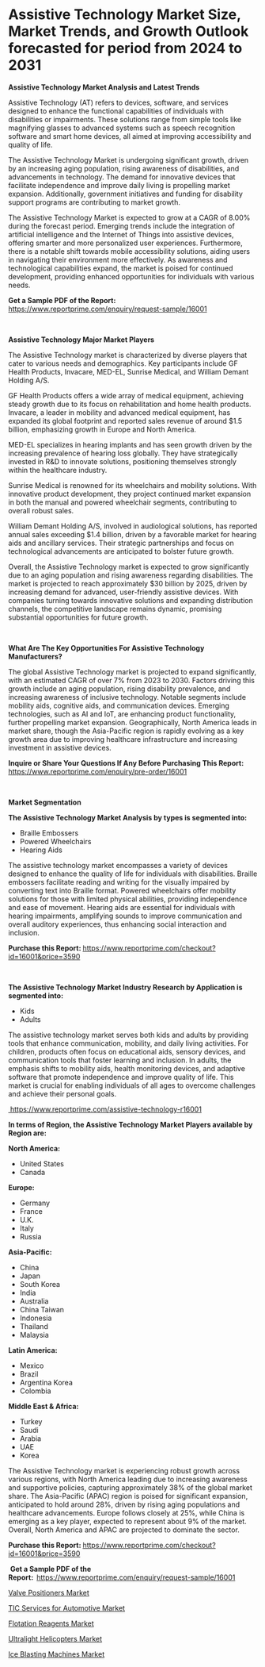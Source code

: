 <p><h1>Assistive Technology Market Size, Market Trends, and Growth Outlook forecasted for period from 2024 to 2031</h1></p><p><strong>Assistive Technology Market Analysis and Latest Trends</strong></p>
<p><p>Assistive Technology (AT) refers to devices, software, and services designed to enhance the functional capabilities of individuals with disabilities or impairments. These solutions range from simple tools like magnifying glasses to advanced systems such as speech recognition software and smart home devices, all aimed at improving accessibility and quality of life.</p><p>The Assistive Technology Market is undergoing significant growth, driven by an increasing aging population, rising awareness of disabilities, and advancements in technology. The demand for innovative devices that facilitate independence and improve daily living is propelling market expansion. Additionally, government initiatives and funding for disability support programs are contributing to market growth.</p><p>The Assistive Technology Market is expected to grow at a CAGR of 8.00% during the forecast period. Emerging trends include the integration of artificial intelligence and the Internet of Things into assistive devices, offering smarter and more personalized user experiences. Furthermore, there is a notable shift towards mobile accessibility solutions, aiding users in navigating their environment more effectively. As awareness and technological capabilities expand, the market is poised for continued development, providing enhanced opportunities for individuals with various needs.</p></p>
<p><strong>Get a Sample PDF of the Report:&nbsp;</strong> <a href="https://www.reportprime.com/enquiry/request-sample/16001?utm_campaign=1140&utm_medium=2&utm_source=Github&utm_content=ia&utm_term=02102024&utm_id=assistive-technology">https://www.reportprime.com/enquiry/request-sample/16001</a></p>
<p>&nbsp;</p>
<p><strong>Assistive Technology Major Market Players</strong></p>
<p><p>The Assistive Technology market is characterized by diverse players that cater to various needs and demographics. Key participants include GF Health Products, Invacare, MED-EL, Sunrise Medical, and William Demant Holding A/S. </p><p>GF Health Products offers a wide array of medical equipment, achieving steady growth due to its focus on rehabilitation and home health products. Invacare, a leader in mobility and advanced medical equipment, has expanded its global footprint and reported sales revenue of around $1.5 billion, emphasizing growth in Europe and North America.</p><p>MED-EL specializes in hearing implants and has seen growth driven by the increasing prevalence of hearing loss globally. They have strategically invested in R&D to innovate solutions, positioning themselves strongly within the healthcare industry.</p><p>Sunrise Medical is renowned for its wheelchairs and mobility solutions. With innovative product development, they project continued market expansion in both the manual and powered wheelchair segments, contributing to overall robust sales.</p><p>William Demant Holding A/S, involved in audiological solutions, has reported annual sales exceeding $1.4 billion, driven by a favorable market for hearing aids and ancillary services. Their strategic partnerships and focus on technological advancements are anticipated to bolster future growth.</p><p>Overall, the Assistive Technology market is expected to grow significantly due to an aging population and rising awareness regarding disabilities. The market is projected to reach approximately $30 billion by 2025, driven by increasing demand for advanced, user-friendly assistive devices. With companies turning towards innovative solutions and expanding distribution channels, the competitive landscape remains dynamic, promising substantial opportunities for future growth.</p></p>
<p>&nbsp;</p>
<p><strong>What Are The Key Opportunities For Assistive Technology Manufacturers?</strong></p>
<p><p>The global Assistive Technology market is projected to expand significantly, with an estimated CAGR of over 7% from 2023 to 2030. Factors driving this growth include an aging population, rising disability prevalence, and increasing awareness of inclusive technology. Notable segments include mobility aids, cognitive aids, and communication devices. Emerging technologies, such as AI and IoT, are enhancing product functionality, further propelling market expansion. Geographically, North America leads in market share, though the Asia-Pacific region is rapidly evolving as a key growth area due to improving healthcare infrastructure and increasing investment in assistive devices.</p></p>
<p><strong>Inquire or Share Your Questions If Any Before Purchasing This Report:</strong> <a href="https://www.reportprime.com/enquiry/pre-order/16001?utm_campaign=1140&utm_medium=2&utm_source=Github&utm_content=ia&utm_term=02102024&utm_id=assistive-technology">https://www.reportprime.com/enquiry/pre-order/16001</a></p>
<p>&nbsp;</p>
<p><strong>Market Segmentation</strong></p>
<p><strong>The Assistive Technology Market Analysis by types is segmented into:</strong></p>
<p><ul><li>Braille Embossers</li><li>Powered Wheelchairs</li><li>Hearing Aids</li></ul></p>
<p><p>The assistive technology market encompasses a variety of devices designed to enhance the quality of life for individuals with disabilities. Braille embossers facilitate reading and writing for the visually impaired by converting text into Braille format. Powered wheelchairs offer mobility solutions for those with limited physical abilities, providing independence and ease of movement. Hearing aids are essential for individuals with hearing impairments, amplifying sounds to improve communication and overall auditory experiences, thus enhancing social interaction and inclusion.</p></p>
<p><strong>Purchase this Report:&nbsp;</strong><a href="https://www.reportprime.com/checkout?id=16001&price=3590&utm_campaign=1140&utm_medium=2&utm_source=Github&utm_content=ia&utm_term=02102024&utm_id=assistive-technology">https://www.reportprime.com/checkout?id=16001&price=3590</a></p>
<p>&nbsp;</p>
<p><strong>The Assistive Technology Market Industry Research by Application is segmented into:</strong></p>
<p><ul><li>Kids</li><li>Adults</li></ul></p>
<p><p>The assistive technology market serves both kids and adults by providing tools that enhance communication, mobility, and daily living activities. For children, products often focus on educational aids, sensory devices, and communication tools that foster learning and inclusion. In adults, the emphasis shifts to mobility aids, health monitoring devices, and adaptive software that promote independence and improve quality of life. This market is crucial for enabling individuals of all ages to overcome challenges and achieve their personal goals.</p></p>
<p><a href="https://www.reportprime.com/assistive-technology-r16001?utm_campaign=1140&utm_medium=2&utm_source=Github&utm_content=ia&utm_term=02102024&utm_id=assistive-technology">&nbsp;https://www.reportprime.com/assistive-technology-r16001</a></p>
<p><strong>In terms of Region, the Assistive Technology Market Players available by Region are:</strong></p>
<p>
    <p> <strong> North America: </strong>
        <ul>
            <li>United States</li>
            <li>Canada</li>
        </ul>
        </p> 
    <p> <strong> Europe: </strong>
        <ul>
            <li>Germany</li>
            <li>France</li>
            <li>U.K.</li>
            <li>Italy</li>
            <li>Russia</li>
        </ul>
        </p> 
    <p> <strong> Asia-Pacific: </strong>
        <ul>
            <li>China</li>
            <li>Japan</li>
            <li>South Korea</li>
            <li>India</li>
            <li>Australia</li>
            <li>China Taiwan</li>
            <li>Indonesia</li>
            <li>Thailand</li>
            <li>Malaysia</li>
        </ul>
        </p> 
    <p> <strong> Latin America: </strong>
        <ul>
            <li>Mexico</li>
            <li>Brazil</li>
            <li>Argentina Korea</li>
            <li>Colombia</li>
        </ul>
        </p> 
    <p> <strong> Middle East & Africa: </strong>
        <ul>
            <li>Turkey</li>
            <li>Saudi</li>
            <li>Arabia</li>
            <li>UAE</li>
            <li>Korea</li>
        </ul>
    </p>
    </p>
<p><p>The Assistive Technology market is experiencing robust growth across various regions, with North America leading due to increasing awareness and supportive policies, capturing approximately 38% of the global market share. The Asia-Pacific (APAC) region is poised for significant expansion, anticipated to hold around 28%, driven by rising aging populations and healthcare advancements. Europe follows closely at 25%, while China is emerging as a key player, expected to represent about 9% of the market. Overall, North America and APAC are projected to dominate the sector.</p></p>
<p><strong>Purchase this Report: </strong><a href="https://www.reportprime.com/checkout?id=16001&price=3590&utm_campaign=1140&utm_medium=2&utm_source=Github&utm_content=ia&utm_term=02102024&utm_id=assistive-technology">https://www.reportprime.com/checkout?id=16001&price=3590</a></p>
<p>&nbsp;<strong>Get a Sample PDF of the Report:&nbsp;&nbsp;</strong><a href="https://www.reportprime.com/enquiry/request-sample/16001?utm_campaign=1140&utm_medium=2&utm_source=Github&utm_content=ia&utm_term=02102024&utm_id=assistive-technology">https://www.reportprime.com/enquiry/request-sample/16001</a></p>
<p><strong></strong></p>
<p><p><a href="https://github.com/OrlandoHBarks/Market-Research-Report-List-1/blob/main/valve-positioners-market.md?utm_campaign=1140&utm_medium=2&utm_source=Github&utm_content=ia&utm_term=02102024&utm_id=assistive-technology">Valve Positioners Market</a></p><p><a href="https://issuu.com/reportprime-2/docs/tic-services-for-automotive-market-_7489f9fbb92a92?utm_campaign=1140&utm_medium=2&utm_source=Github&utm_content=ia&utm_term=02102024&utm_id=assistive-technology">TIC Services for Automotive Market</a></p><p><a href="https://github.com/LoretaDushku585/Market-Research-Report-List-1/blob/main/flotation-reagents-market.md?utm_campaign=1140&utm_medium=2&utm_source=Github&utm_content=ia&utm_term=02102024&utm_id=assistive-technology">Flotation Reagents Market</a></p><p><a href="https://www.linkedin.com/pulse/global-ultralight-helicopters-industry-analysis-report-market-bhryc?utm_campaign=1140&utm_medium=2&utm_source=Github&utm_content=ia&utm_term=02102024&utm_id=assistive-technology">Ultralight Helicopters Market</a></p><p><a href="https://www.linkedin.com/pulse/global-ice-blasting-machines-market-trends-insights-zxfbc?utm_campaign=1140&utm_medium=2&utm_source=Github&utm_content=ia&utm_term=02102024&utm_id=assistive-technology">Ice Blasting Machines Market</a></p></p>